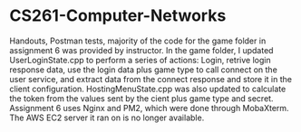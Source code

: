 # CS261-Computer-Networks
Handouts, Postman tests, majority of the code for the game folder in assignment 6 was provided by instructor. In the game folder, I updated UserLoginState.cpp to perform a series of actions:
Login, retrive login response data, use the login data plus game type to call connect on the user service, and extract data from the connect response and store it in the client configuration.
HostingMenuState.cpp was also updated to calculate the token from the values sent by the cient plus game type and secret.
Assignment 6 uses Nginx and PM2, which were done through MobaXterm. The AWS EC2 server it ran on is no longer available. 
